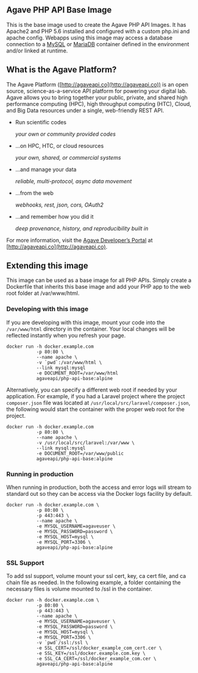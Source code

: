 ## Agave PHP API Base Image

This is the base image used to create the Agave PHP API Images. It has Apache2 and PHP 5.6 installed and configured with a custom php.ini and apache config. Webapps using this image may access a database connection to a [MySQL](https://registry.hub.docker.com/u/library/mysql) or [MariaDB](https://registry.hub.docker.com/u/library/mariadb) container defined in the environment and/or linked at runtime.

## What is the Agave Platform?

The Agave Platform ([http://agaveapi.co](http://agaveapi.co)) is an open source, science-as-a-service API platform for powering your digital lab. Agave allows you to bring together your public, private, and shared high performance computing (HPC), high throughput computing (HTC), Cloud, and Big Data resources under a single, web-friendly REST API.

* Run scientific codes

  *your own or community provided codes*

* ...on HPC, HTC, or cloud resources

  *your own, shared, or commercial systems*

* ...and manage your data

  *reliable, multi-protocol, async data movement*

* ...from the web

  *webhooks, rest, json, cors, OAuth2*

* ...and remember how you did it

  *deep provenance, history, and reproducibility built in*

For more information, visit the [Agave Developer’s Portal](http://agaveapi.co) at [http://agaveapi.co](http://agaveapi.co).


## Extending this image

This image can be used as a base image for all PHP APIs. Simply create a Dockerfile that inherits this base image and add your PHP app to the web root folder at /var/www/html.

### Developing with this image

If you are developing with this image, mount your code into the `/var/www/html` directory in the container. Your local changes will be reflected instantly when you refresh your page.

```
docker run -h docker.example.com
           -p 80:80 \
           --name apache \
           -v `pwd`:/var/www/html \
           --link mysql:mysql
           -e DOCUMENT_ROOT=/var/www/html
           agaveapi/php-api-base:alpine
```

Alternatively, you can specify a different web root if needed by your application. For example, if you had a Laravel project where the project `composer.json` file was located at `/usr/local/src/laravel/composer.json`, the following would start the container with the proper web root for the project.

```
docker run -h docker.example.com
           -p 80:80 \
           --name apache \
           -v /usr/local/src/laravel:/var/www \
           --link mysql:mysql
           -e DOCUMENT_ROOT=/var/www/public
           agaveapi/php-api-base:alpine
```


### Running in production

When running in production, both the access and error logs will stream to standard out so they can be access via the Docker logs facility by default.

```
docker run -h docker.example.com \
           -p 80:80 \
           -p 443:443 \
           --name apache \
           -e MYSQL_USERNAME=agaveuser \
           -e MYSQL_PASSWORD=password \
           -e MYSQL_HOST=mysql \
           -e MYSQL_PORT=3306 \
           agaveapi/php-api-base:alpine
```

### SSL Support

To add ssl support, volume mount your ssl cert, key, ca cert file, and ca chain file as needed. In the following example, a folder containing the necessary files is volume mounted to /ssl in the container.

```
docker run -h docker.example.com \
           -p 80:80 \
           -p 443:443 \
           --name apache \
           -e MYSQL_USERNAME=agaveuser \
           -e MYSQL_PASSWORD=password \
           -e MYSQL_HOST=mysql \
           -e MYSQL_PORT=3306 \
           -v `pwd`/ssl:/ssl \
           -e SSL_CERT=/ssl/docker_example_com_cert.cer \
           -e SSL_KEY=/ssl/docker.example.com.key \
           -e SSL_CA_CERT=/ssl/docker_example_com.cer \
           agaveapi/php-api-base:alpine
```
